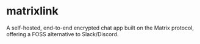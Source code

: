 # matrixlink
A self-hosted, end-to-end encrypted chat app built on the Matrix protocol, offering a FOSS alternative to Slack/Discord.

